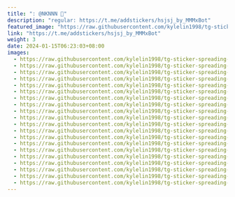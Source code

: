 ```yaml
---
title: ": @NKNNN 🤍"
description: "regular: https://t.me/addstickers/hsjsj_by_MMMxBot"
featured_image: "https://raw.githubusercontent.com/kylelin1998/tg-sticker-spreading-worldwide-images/main/img/1897c285-40ae-4b38-85e3-b24bedf41a1b.jpg"
link: "https://t.me/addstickers/hsjsj_by_MMMxBot"
weight: 3
date: 2024-01-15T06:23:03+08:00
images:
  - https://raw.githubusercontent.com/kylelin1998/tg-sticker-spreading-worldwide-images/main/img/1897c285-40ae-4b38-85e3-b24bedf41a1b.jpg
  - https://raw.githubusercontent.com/kylelin1998/tg-sticker-spreading-worldwide-images/main/img/988adc56-5aa8-425f-9c04-a78432a12ae9.jpg
  - https://raw.githubusercontent.com/kylelin1998/tg-sticker-spreading-worldwide-images/main/img/ed02b514-4925-408a-8730-d23a9ae80ca6.jpg
  - https://raw.githubusercontent.com/kylelin1998/tg-sticker-spreading-worldwide-images/main/img/a13be772-a60c-468a-a5a9-5d5aafb5b2d4.jpg
  - https://raw.githubusercontent.com/kylelin1998/tg-sticker-spreading-worldwide-images/main/img/64634396-a93f-4fc2-b6b7-6523a8a863ea.jpg
  - https://raw.githubusercontent.com/kylelin1998/tg-sticker-spreading-worldwide-images/main/img/24dd3980-8189-4fde-9725-7ec0a61406af.jpg
  - https://raw.githubusercontent.com/kylelin1998/tg-sticker-spreading-worldwide-images/main/img/8fe510fa-433c-4269-a453-b8aae47869fa.jpg
  - https://raw.githubusercontent.com/kylelin1998/tg-sticker-spreading-worldwide-images/main/img/e1b9ca73-2b92-4ed7-8067-bc4901583d52.jpg
  - https://raw.githubusercontent.com/kylelin1998/tg-sticker-spreading-worldwide-images/main/img/1d0d01b7-f52d-41d3-bd40-6d42565961fb.jpg
  - https://raw.githubusercontent.com/kylelin1998/tg-sticker-spreading-worldwide-images/main/img/9965206e-dcce-4fb0-9c11-8871cd98baeb.jpg
  - https://raw.githubusercontent.com/kylelin1998/tg-sticker-spreading-worldwide-images/main/img/a3f94434-9ad5-4d59-b13b-f4f2c2b77660.jpg
  - https://raw.githubusercontent.com/kylelin1998/tg-sticker-spreading-worldwide-images/main/img/a84f9ef9-6319-4ac4-8861-2a9c9fc13831.jpg
  - https://raw.githubusercontent.com/kylelin1998/tg-sticker-spreading-worldwide-images/main/img/5a5f1c47-9fe4-4c52-b8e6-f1b4aa4a7bde.jpg
  - https://raw.githubusercontent.com/kylelin1998/tg-sticker-spreading-worldwide-images/main/img/88442d6d-0d69-4709-b390-4643d503889b.jpg
  - https://raw.githubusercontent.com/kylelin1998/tg-sticker-spreading-worldwide-images/main/img/937feaf0-d249-4368-826e-b14ae77b2c0e.jpg
  - https://raw.githubusercontent.com/kylelin1998/tg-sticker-spreading-worldwide-images/main/img/baf564b9-72d2-4801-829c-30d7310977d7.jpg
  - https://raw.githubusercontent.com/kylelin1998/tg-sticker-spreading-worldwide-images/main/img/b72442b4-74bd-49d1-907e-e6acdb04dfc6.jpg
  - https://raw.githubusercontent.com/kylelin1998/tg-sticker-spreading-worldwide-images/main/img/def2e428-c6fa-4c86-abf1-0a655bc19799.jpg
  - https://raw.githubusercontent.com/kylelin1998/tg-sticker-spreading-worldwide-images/main/img/3c6df1cc-cfe2-44b7-a74b-244f4e651a4e.jpg
  - https://raw.githubusercontent.com/kylelin1998/tg-sticker-spreading-worldwide-images/main/img/b41c2f78-8f00-4f29-baab-e9a74cd7c84a.jpg
---
```

